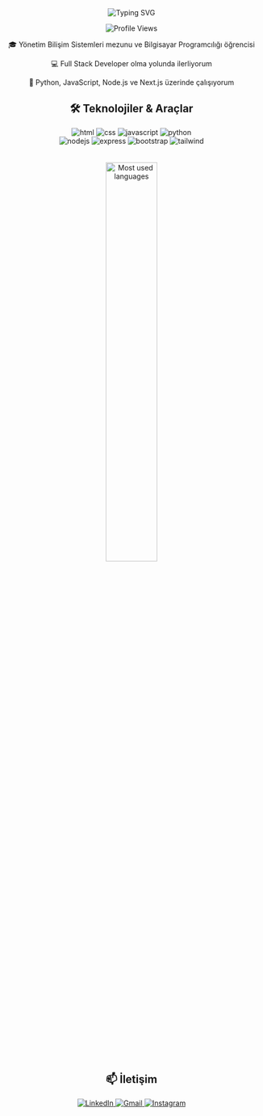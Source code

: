 <div align="center">
  <img src="https://readme-typing-svg.demolab.com?font=Fira+Code&size=30&duration=3000&pause=1000&color=6FA4FC&center=true&vCenter=true&width=435&lines=Merhaba%2C+Ben+Ertu%C4%9Frul+%F0%9F%91%8B;Full+Stack+Developer;Web+Geli%C5%9Ftirici" alt="Typing SVG" />
</div>

<p align="center">
  <img src="https://komarev.com/ghpvc/?username=ertugrulsarsar&label=Ziyaretçi%20Sayısı&color=6FA4FC&style=for-the-badge" alt="Profile Views" />
</p>

<div align="center">
  <p>🎓 Yönetim Bilişim Sistemleri mezunu ve Bilgisayar Programcılığı öğrencisi</p>
  <p>💻 Full Stack Developer olma yolunda ilerliyorum</p>
  <p>🌱 Python, JavaScript, Node.js ve Next.js üzerinde çalışıyorum</p>
</div>

<div align="center">
  <h2>🛠️ Teknolojiler & Araçlar</h2>
</div>

<div align="center">
  <img src="https://img.shields.io/badge/HTML5-E34F26?style=for-the-badge&logo=html5&logoColor=white" alt="html" />
  <img src="https://img.shields.io/badge/CSS3-1572B6?style=for-the-badge&logo=css3&logoColor=white" alt="css" />
  <img src="https://img.shields.io/badge/JavaScript-F7DF1E?style=for-the-badge&logo=javascript&logoColor=black" alt="javascript" />
  <img src="https://img.shields.io/badge/Python-3776AB?style=for-the-badge&logo=python&logoColor=white" alt="python" />
  <br/>
  <img src="https://img.shields.io/badge/Node.js-43853D?style=for-the-badge&logo=node.js&logoColor=white" alt="nodejs" />
  <img src="https://img.shields.io/badge/Express.js-404D59?style=for-the-badge&logo=express&logoColor=white" alt="express" />
  <img src="https://img.shields.io/badge/Bootstrap-563D7C?style=for-the-badge&logo=bootstrap&logoColor=white" alt="bootstrap" />
  <img src="https://img.shields.io/badge/Tailwind_CSS-38B2AC?style=for-the-badge&logo=tailwind-css&logoColor=white" alt="tailwind" />
</div>

<br/>


<br/>

<div align="center">
  <img src="https://github-readme-stats.vercel.app/api/top-langs/?username=ertugrulsarsar&theme=tokyonight&hide_border=true&bg_color=0d1117&title_color=6FA4FC&layout=compact" width="45%" alt="Most used languages"/>
</div>

<br/>

<div align="center">
  <h2>📫 İletişim</h2>
  <a href="https://linkedin.com/in/ertugrulsarsar">
    <img src="https://img.shields.io/badge/LinkedIn-0077B5?style=for-the-badge&logo=linkedin&logoColor=white" alt="LinkedIn"/>
  </a>
  <a href="mailto:ertugrulsarsar@gmail.com">
    <img src="https://img.shields.io/badge/Gmail-D14836?style=for-the-badge&logo=gmail&logoColor=white" alt="Gmail"/>
  </a>
  <a href="https://instagram.com/ertugrulsarsar">
    <img src="https://img.shields.io/badge/Instagram-E4405F?style=for-the-badge&logo=instagram&logoColor=white" alt="Instagram"/>
  </a>
</div>

<br/>
